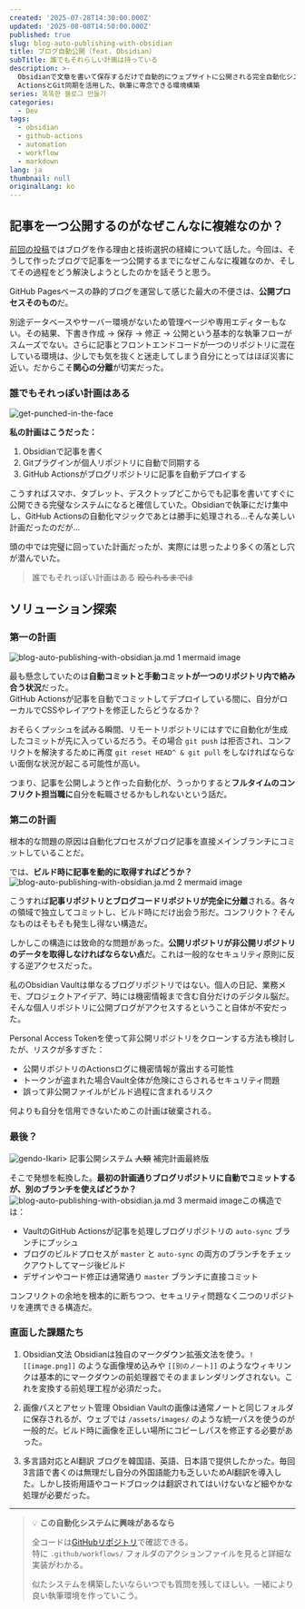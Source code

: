 ```yaml
---
created: '2025-07-28T14:30:00.000Z'
updated: '2025-08-08T14:50:00.000Z'
published: true
slug: blog-auto-publishing-with-obsidian
title: ブログ自動公開（feat. Obsidian）
subTitle: 誰でもそれらしい計画は持っている
description: >-
  Obsidianで文章を書いて保存するだけで自動的にウェブサイトに公開される完全自動化システム。GitHub
  ActionsとGit同期を活用した、執筆に専念できる環境構築
series: 똑똑한 블로그 만들기
categories:
  - Dev
tags:
  - obsidian
  - github-actions
  - automation
  - workflow
  - markdown
lang: ja
thumbnail: null
originalLang: ko
---
```

## 記事を一つ公開するのがなぜこんなに複雑なのか？

[前回の投稿](https://ironpark.github.io/posts/my-ideal-dev-blog/)ではブログを作る理由と技術選択の経緯について話した。今回は、そうして作ったブログで記事を一つ公開するまでになぜこんなに複雑なのか、そしてその過程をどう解決しようとしたのかを話そうと思う。

GitHub Pagesベースの静的ブログを運営して感じた最大の不便さは、**公開プロセスそのもの**だ。

別途データベースやサーバー環境がないため管理ページや専用エディターもない。その結果、下書き作成 → 保存 → 修正 → 公開という基本的な執筆フローがスムーズでない。さらに記事とフロントエンドコードが一つのリポジトリに混在している環境は、少しでも気を抜くと迷走してしまう自分にとってはほぼ災害に近い。だからこそ**関心の分離**が切実だった。

### 誰でもそれっぽい計画はある
![get-punched-in-the-face](/posts/blog-auto-publishing-with-obsidian/get-punched-in-the-face.jpg)

**私の計画はこうだった：**
1. Obsidianで記事を書く
2. Gitプラグインが個人リポジトリに自動で同期する
3. GitHub Actionsがブログリポジトリに記事を自動デプロイする

こうすればスマホ、タブレット、デスクトップどこからでも記事を書いてすぐに公開できる完璧なシステムになると確信していた。Obsidianで執筆にだけ集中し、GitHub Actionsの自動化マジックであとは勝手に処理される…そんな美しい計画だったのだが…

頭の中では完璧に回っていた計画だったが、実際には思ったより多くの落とし穴が潜んでいた。

> 誰でもそれっぽい計画はある  ~~殴られるまでは~~

## ソリューション探索

### 第一の計画


![blog-auto-publishing-with-obsidian.ja.md 1 mermaid image](/posts/blog-auto-publishing-with-obsidian/blog-auto-publishing-with-obsidian.ja-1.svg)

最も懸念していたのは**自動コミットと手動コミットが一つのリポジトリ内で絡み合う状況**だった。  
GitHub Actionsが記事を自動でコミットしてデプロイしている間に、自分がローカルでCSSやレイアウトを修正したらどうなるか？

おそらくプッシュを試みる瞬間、リモートリポジトリにはすでに自動化が生成したコミットが先に入っているだろう。その場合 `git push` は拒否され、コンフリクトを解決するために再度 `git reset HEAD^ & git pull` をしなければならない面倒な状況が起こる可能性が高い。

つまり、記事を公開しようと作った自動化が、うっかりすると**フルタイムのコンフリクト担当職に**自分を転職させるかもしれないという話だ。

### 第二の計画
根本的な問題の原因は自動化プロセスがブログ記事を直接メインブランチにコミットしていることだ。

では、**ビルド時に記事を動的に取得すればどうか？**
![blog-auto-publishing-with-obsidian.ja.md 2 mermaid image](/posts/blog-auto-publishing-with-obsidian/blog-auto-publishing-with-obsidian.ja-2.svg)


こうすれば**記事リポジトリとブログコードリポジトリが完全に分離**される。各々の領域で独立してコミットし、ビルド時にだけ出会う形だ。コンフリクト？そんなものはそもそも発生し得ない構造だ。

しかしこの構造には致命的な問題があった。**公開リポジトリが非公開リポジトリのデータを取得しなければならない点**だ。これは一般的なセキュリティ原則に反する逆アクセスだった。

私のObsidian Vaultは単なるブログリポジトリではない。個人の日記、業務メモ、プロジェクトアイデア、時には機密情報まで含む自分だけのデジタル脳だ。そんな個人リポジトリに公開ブログがアクセスするということ自体が不安だった。

Personal Access Tokenを使って非公開リポジトリをクローンする方法も検討したが、リスクが多すぎた：

- 公開リポジトリのActionsログに機密情報が露出する可能性
- トークンが盗まれた場合Vault全体が危険にさらされるセキュリティ問題
- 誤って非公開ファイルがビルド過程に含まれるリスク

何よりも自分を信用できないためこの計画は破棄される。

### 最後？

![gendo-Ikari](/posts/blog-auto-publishing-with-obsidian/gendo-Ikari.jpg)> 記事公開システム ~~人類~~ 補完計画最終版

そこで発想を転換した。**最初の計画通りブログリポジトリに自動でコミットするが、別のブランチを使えばどうか？**
![blog-auto-publishing-with-obsidian.ja.md 3 mermaid image](/posts/blog-auto-publishing-with-obsidian/blog-auto-publishing-with-obsidian.ja-3.svg)この構造では：
- VaultのGitHub Actionsが記事を処理しブログリポジトリの `auto-sync` ブランチにプッシュ
- ブログのビルドプロセスが `master` と `auto-sync` の両方のブランチをチェックアウトしてマージ後ビルド
- デザインやコード修正は通常通り `master` ブランチに直接コミット

コンフリクトの余地を根本的に断ちつつ、セキュリティ問題なく二つのリポジトリを連携できる構造だ。

### 直面した課題たち
1. Obsidian文法
Obsidianは独自のマークダウン拡張文法を使う。`![[image.png]]` のような画像埋め込みや `[[別のノート]]` のようなウィキリンクは基本的にマークダウンの前処理器でそのままレンダリングされない。これを変換する前処理工程が必須だった。

2. 画像パスとアセット管理
Obsidian Vaultの画像は通常ノートと同じフォルダに保存されるが、ウェブでは `/assets/images/` のような統一パスを使うのが一般的だ。ビルド時に画像を正しい場所にコピーしパスを修正する必要があった。

3. 多言語対応とAI翻訳
ブログを韓国語、英語、日本語で提供したかった。毎回3言語で書くのは無理だし自分の外国語能力も乏しいためAI翻訳を導入した。しかし技術用語やコードブロックは翻訳されてはいけないなど細やかな処理が必要だった。


---

> 💡 **この自動化システムに興味があるなら**
> 
> 全コードは[GitHubリポジトリ](https://github.com/ironpark/ironpark.github.io)で確認できる。  
> 特に `.github/workflows/` フォルダのアクションファイルを見ると詳細な実装がわかる。  
>
> 似たシステムを構築したいならいつでも質問を残してほしい。一緒により良い執筆環境を作っていこう。